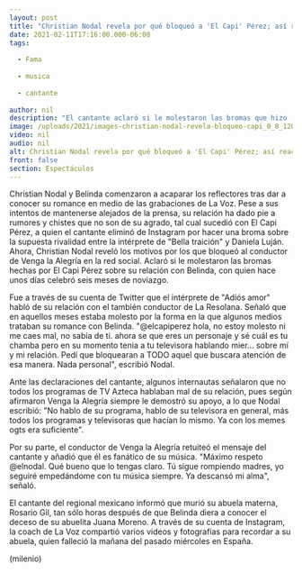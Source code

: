 ```yaml
---
layout: post
title: "Christian Nodal revela por qué bloqueó a 'El Capi' Pérez; así reaccionó el conductor"
date: 2021-02-11T17:16:00.000-06:00
tags:
  
  - Fama
  
  - musica
  
  - cantante
  
author: nil
description: "El cantante aclaró si le molestaron las bromas que hizo 'El Capi' Pérez sobre su relación con Belinda. "
image: /uploads/2021/images-christian-nodal-revela-bloqueo-capi_0_0_1200_747.jpg
video: nil
audio: nil
alt: Christian Nodal revela por qué bloqueó a 'El Capi' Pérez; así reaccionó el conductor
front: false
section: Espectáculos
---
```


Christian Nodal y Belinda comenzaron a acaparar los reflectores tras dar a conocer su romance en medio de las grabaciones de La Voz. Pese a sus intentos de mantenerse alejados de la prensa, su relación ha dado pie a rumores y chistes que no son de su agrado, tal cual sucedió con El Capi Pérez, a quien el cantante eliminó de Instagram por hacer una broma sobre la supuesta rivalidad entre la intérprete de "Bella traición" y Daniela Luján.  Ahora, Christian Nodal reveló los motivos por los que bloqueó al conductor de Venga la Alegría en la red social. Aclaró si le molestaron las bromas hechas por El Capi Pérez sobre su relación con Belinda, con quien hace unos días celebró seis meses de noviazgo.

Fue a través de su cuenta de Twitter que el intérprete de "Adiós amor" habló de su relación con el también conductor de La Resolana. Señaló que en aquellos meses estaba molesto por la forma en la que algunos medios trataban su romance con Belinda.  "@elcapiperez hola, no estoy molesto ni me caes mal, no sabía de ti. ahora se que eres un personaje y sé cuál es tu chamba pero en su momento tenia a tu televisora hablando mier... sobre mí y mi relación. Pedí que bloquearan a TODO aquel que buscara atención de esa manera. Nada personal", escribió Nodal.

Ante las declaraciones del cantante, algunos internautas señalaron que no todos los programas de TV Azteca hablaban mal de su relación, pues según afirmaron Venga la Alegría siempre le demostró su apoyo, a lo que Nodal escribió: "No hablo de su programa, hablo de su televisora en general, más todos los programas y televisoras que hacían lo mismo. Ya con los memes ogts era suficiente".  

Por su parte, el conductor de Venga la Alegría retuiteó el mensaje del cantante y añadió que él es fanático de su música.  "Máximo respeto @elnodal. Qué bueno que lo tengas claro. Tú sigue rompiendo madres, yo seguiré empedándome con tu música siempre. Ya descansó mi alma", señaló.

El cantante del regional mexicano informó que murió su abuela materna, Rosario Gil, tan sólo horas después de que Belinda diera a conocer el deceso de su abuelita Juana Moreno. A través de su cuenta de Instagram, la coach de La Voz compartió varios videos y fotografías para recordar a su abuela, quien falleció la mañana del pasado miércoles en España. 

(milenio)